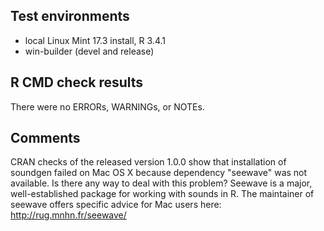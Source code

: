 ## Test environments
* local Linux Mint 17.3 install, R 3.4.1
* win-builder (devel and release)

## R CMD check results
There were no ERRORs, WARNINGs, or NOTEs.

## Comments
CRAN checks of the released version 1.0.0 show that installation of soundgen failed on Mac OS X because dependency "seewave" was not available. Is there any way to deal with this problem? Seewave is a major, well-established package for working with sounds in R. The maintainer of seewave offers specific advice for Mac users here: http://rug.mnhn.fr/seewave/

